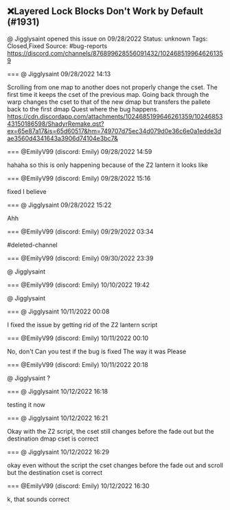 ## ❌Layered Lock Blocks Don't Work by Default (#1931)
@ Jigglysaint opened this issue on 09/28/2022
Status: unknown
Tags: Closed,Fixed
Source: #bug-reports https://discord.com/channels/876899628556091432/1024685199646261359


=== @ Jigglysaint 09/28/2022 14:13

Scrolling from one map to another does not properly change the cset.  The first time it keeps the cset of the previous map.  Going back through the warp changes the cset to that of the new dmap but transfers the pallete back to the first dmap
Quest where the bug happens.
https://cdn.discordapp.com/attachments/1024685199646261359/1024685343150186598/ShadyrRemake.qst?ex=65e87a17&is=65d60517&hm=749707d75ec34d079d0e36c6e0a1edde3dae3560d4341643a3906d74104e3bc7&

=== @EmilyV99 (discord: Emily) 09/28/2022 14:59

hahaha
so this is only happening because of the Z2 lantern it looks like

=== @EmilyV99 (discord: Emily) 09/28/2022 15:16

fixed I believe

=== @ Jigglysaint 09/28/2022 15:22

Ahh

=== @EmilyV99 (discord: Emily) 09/29/2022 03:34

#deleted-channel

=== @EmilyV99 (discord: Emily) 09/30/2022 23:39

@ Jigglysaint

=== @EmilyV99 (discord: Emily) 10/10/2022 19:42

@ Jigglysaint

=== @ Jigglysaint 10/11/2022 00:08

I fixed the issue by getting rid of the Z2 lantern script

=== @EmilyV99 (discord: Emily) 10/11/2022 00:10

No, don't
Can you test if the bug is fixed
The way it was
Please

=== @EmilyV99 (discord: Emily) 10/11/2022 20:18

@ Jigglysaint ?

=== @ Jigglysaint 10/12/2022 16:18

testing it now

=== @ Jigglysaint 10/12/2022 16:21

Okay with the Z2 script, the cset still changes before the fade out but the destination dmap cset is correct

=== @ Jigglysaint 10/12/2022 16:29

okay even without the script the cset changes before the fade out and scroll
but the destination cset is correct

=== @EmilyV99 (discord: Emily) 10/12/2022 16:30

k, that sounds correct
